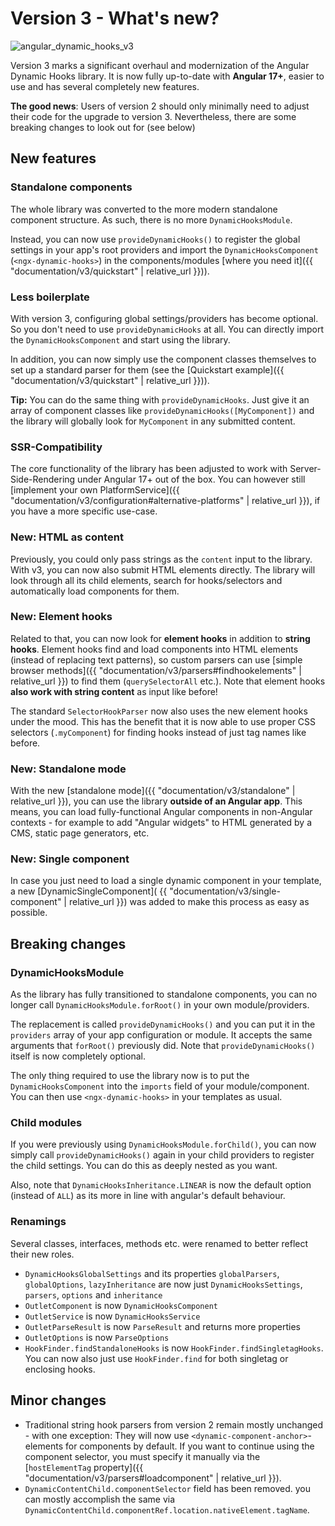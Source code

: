 ---
---

# Version 3 - What's new?

![angular_dynamic_hooks_v3](https://github.com/user-attachments/assets/21377754-7f2e-4d54-92bd-e23ba45dbf39)

Version 3 marks a significant overhaul and modernization of the Angular Dynamic Hooks library. It is now fully up-to-date with **Angular 17+**, easier to use and has several completely new features.

**The good news**: Users of version 2 should only minimally need to adjust their code for the upgrade to version 3. Nevertheless, there are some breaking changes to look out for (see below)

## New features

### Standalone components

The whole library was converted to the more modern standalone component structure. As such, there is no more `DynamicHooksModule`.

Instead, you can now use `provideDynamicHooks()` to register the global settings in your app's root providers and import the `DynamicHooksComponent` (`<ngx-dynamic-hooks>`) in the components/modules [where you need it]({{ "documentation/v3/quickstart" | relative_url }})).

### Less boilerplate

With version 3, configuring global settings/providers has become optional. So you don't need to use `provideDynamicHooks` at all. You can directly import the `DynamicHooksComponent` and start using the library.

In addition, you can now simply use the component classes themselves to set up a standard parser for them (see the [Quickstart example]({{ "documentation/v3/quickstart" | relative_url }})).

**Tip:** You can do the same thing with `provideDynamicHooks`. Just give it an array of component classes like `provideDynamicHooks([MyComponent])` and the library will globally look for `MyComponent` in any submitted content.

### SSR-Compatibility

The core functionality of the library has been adjusted to work with Server-Side-Rendering under Angular 17+ out of the box. You can however still [implement your own PlatformService]({{ "documentation/v3/configuration#alternative-platforms" | relative_url }}), if you have a more specific use-case.

### New: HTML as content

Previously, you could only pass strings as the `content` input to the library. With v3, you can now also submit HTML elements directly. The library will look through all its child elements, search for hooks/selectors and automatically load components for them.

### New: Element hooks

Related to that, you can now look for **element hooks** in addition to **string hooks**. Element hooks find and load components into HTML elements (instead of replacing text patterns), so custom parsers can use [simple browser methods]({{ "documentation/v3/parsers#findhookelements" | relative_url }}) to find them (`querySelectorAll` etc.). Note that element hooks **also work with string content** as input like before!

The standard `SelectorHookParser` now also uses the new element hooks under the mood. This has the benefit that it is now able to use proper CSS selectors (`.myComponent`) for finding hooks instead of just tag names like before.

### New: Standalone mode

With the new [standalone mode]({{ "documentation/v3/standalone" | relative_url }}), you can use the library **outside of an Angular app**. This means, you can load fully-functional Angular components in non-Angular contexts - for example to add "Angular widgets" to HTML generated by a CMS, static page generators, etc.

### New: Single component

In case you just need to load a single dynamic component in your template, a new [DynamicSingleComponent]( {{ "documentation/v3/single-component" | relative_url }}) was added to make this process as easy as possible.

## Breaking changes

### DynamicHooksModule

As the library has fully transitioned to standalone components, you can no longer call `DynamicHooksModule.forRoot()` in your own module/providers. 

The replacement is called `provideDynamicHooks()` and you can put it in the `providers` array of your app configuration or module. It accepts the same arguments that `forRoot()` previously did. Note that `provideDynamicHooks()` itself is now completely optional.

The only thing required to use the library now is to put the `DynamicHooksComponent` into the `imports` field of your module/component. You can then use `<ngx-dynamic-hooks>` in your templates as usual.

### Child modules

If you were previously using `DynamicHooksModule.forChild()`, you can now simply call `provideDynamicHooks()` again in your child providers to register the child settings. You can do this as deeply nested as you want.

Also, note that `DynamicHooksInheritance.LINEAR` is now the default option (instead of `ALL`) as its more in line with angular's default behaviour.

### Renamings

Several classes, interfaces, methods etc. were renamed to better reflect their new roles.

- `DynamicHooksGlobalSettings` and its properties `globalParsers`, `globalOptions`, `lazyInheritance` are now just `DynamicHooksSettings`, `parsers`, `options` and `inheritance`
- `OutletComponent` is now `DynamicHooksComponent`
- `OutletService` is now `DynamicHooksService`
- `OutletParseResult` is now `ParseResult` and returns more properties
- `OutletOptions` is now `ParseOptions`
- `HookFinder.findStandaloneHooks` is now `HookFinder.findSingletagHooks`. You can now also just use `HookFinder.find` for both singletag or enclosing hooks.

## Minor changes

- Traditional string hook parsers from version 2 remain mostly unchanged - with one exception: They will now use `<dynamic-component-anchor>`-elements for components by default. If you want to continue using the component selector, you must specify it manually via the [`hostElementTag` property]({{ "documentation/v3/parsers#loadcomponent" | relative_url }}).
- `DynamicContentChild.componentSelector` field has been removed. you can mostly accomplish the same via `DynamicContentChild.componentRef.location.nativeElement.tagName`.